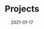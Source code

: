---
title: "Projects"
date: "2021-01-17"
last-modified: "2021-01-17"
description: "This is a place for my projects."
---